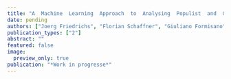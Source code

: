 ```yaml
---
title: "A  Machine  Learning  Approach  to  Analysing  Populist  and  Governmental Rhetoric during the Coronavirus Pandemic (Working Paper)"
date: pending
authors: ["Joerg Friedrichs", "Florian Schaffner", "Giuliano Formisano", "Niklas Stoehr"]
publication_types: ["2"]
abstract: ""
featured: false
image:
  preview_only: true
publication: "*Work in progresse*"
---
```


